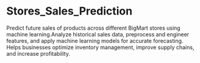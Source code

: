 # Stores_Sales_Prediction
Predict future sales of products across different BigMart stores using machine learning.Analyze historical sales data, preprocess and engineer features, and apply machine learning models for accurate forecasting. Helps businesses optimize inventory management, improve supply chains, and increase profitability.
